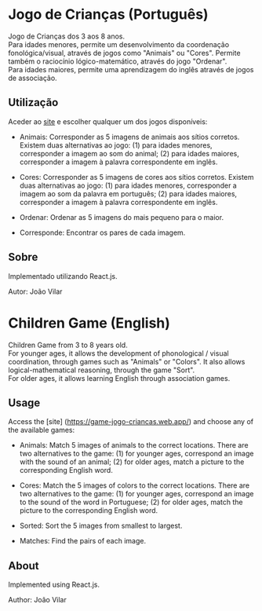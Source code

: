 # Jogo de Crianças (Português)
 Jogo de Crianças dos 3 aos 8 anos.  
 Para idades menores, permite um desenvolvimento da coordenação fonológica/visual, através de jogos como "Animais" ou "Cores". Permite também o raciocínio lógico-matemático, através do jogo "Ordenar".  
 Para idades maiores, permite uma aprendizagem do inglês através de jogos de associação.
 
 ## Utilização
 Aceder ao [site](https://game-jogo-criancas.web.app/) e escolher qualquer um dos jogos disponíveis:
 
 * Animais: Corresponder as 5 imagens de animais aos sítios corretos. Existem duas alternativas ao jogo: (1) para idades menores, corresponder a imagem ao som do animal; (2) para idades maiores, corresponder a imagem à palavra correspondente em inglês.
 
 * Cores: Corresponder as 5 imagens de cores aos sítios corretos. Existem duas alternativas ao jogo: (1) para idades menores, corresponder a imagem ao som da palavra em português; (2) para idades maiores, corresponder a imagem à palavra correspondente em inglês.
 
 * Ordenar: Ordenar as 5 imagens do mais pequeno para o maior.
 
 * Corresponde: Encontrar os pares de cada imagem.
 
 ## Sobre
 Implementado utilizando React.js.
 
 Autor: João Vilar
 
  
    
      
# Children Game (English)
Children Game from 3 to 8 years old.  
For younger ages, it allows the development of phonological / visual coordination, through games such as "Animals" or "Colors". It also allows logical-mathematical reasoning, through the game "Sort".  
For older ages, it allows learning English through association games.
 
## Usage
Access the [site] (https://game-jogo-criancas.web.app/) and choose any of the available games:
 
* Animals: Match 5 images of animals to the correct locations. There are two alternatives to the game: (1) for younger ages, correspond an image with the sound of an animal; (2) for older ages, match a picture to the corresponding English word.
 
* Cores: Match the 5 images of colors to the correct locations. There are two alternatives to the game: (1) for younger ages, correspond an image to the sound of the word in Portuguese; (2) for older ages, match the picture to the corresponding English word.
 
* Sorted: Sort the 5 images from smallest to largest.
 
* Matches: Find the pairs of each image.
 
## About
Implemented using React.js.
 
Author: João Vilar
